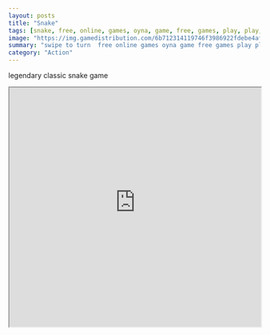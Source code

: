 ```yaml
---
layout: posts
title: "Snake"
tags: [snake, free, online, games, oyna, game, free, games, play, play, games]
image: "https://img.gamedistribution.com/6b712314119746f3986922fdebe4afd9-512x384.jpeg"
summary: "swipe to turn  free online games oyna game free games play play games"
category: "Action"
---
```


legendary classic snake game

<iframe width="100%" height="480px;" src="https://html5.gamedistribution.com/6b712314119746f3986922fdebe4afd9/"></iframe>